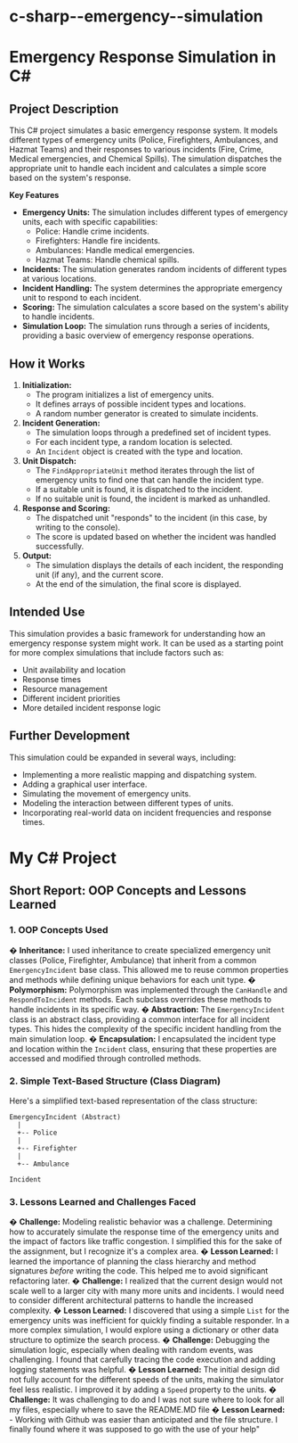 # c-sharp--emergency--simulation
# Emergency Response Simulation in C#

## Project Description

This C# project simulates a basic emergency response system. It models different types of emergency units (Police, Firefighters, Ambulances, and Hazmat Teams) and their responses to various incidents (Fire, Crime, Medical emergencies, and Chemical Spills). The simulation dispatches the appropriate unit to handle each incident and calculates a simple score based on the system's response.

**Key Features**

* **Emergency Units:** The simulation includes different types of emergency units, each with specific capabilities:
    * Police: Handle crime incidents.
    * Firefighters: Handle fire incidents.
    * Ambulances: Handle medical emergencies.
    * Hazmat Teams: Handle chemical spills.
* **Incidents:** The simulation generates random incidents of different types at various locations.
* **Incident Handling:** The system determines the appropriate emergency unit to respond to each incident.
* **Scoring:** The simulation calculates a score based on the system's ability to handle incidents.
* **Simulation Loop:** The simulation runs through a series of incidents, providing a basic overview of emergency response operations.

## How it Works

1.  **Initialization:**
    * The program initializes a list of emergency units.
    * It defines arrays of possible incident types and locations.
    * A random number generator is created to simulate incidents.
2.  **Incident Generation:**
    * The simulation loops through a predefined set of incident types.
    * For each incident type, a random location is selected.
    * An `Incident` object is created with the type and location.
3.  **Unit Dispatch:**
    * The `FindAppropriateUnit` method iterates through the list of emergency units to find one that can handle the incident type.
    * If a suitable unit is found, it is dispatched to the incident.
    * If no suitable unit is found, the incident is marked as unhandled.
4.  **Response and Scoring:**
    * The dispatched unit "responds" to the incident (in this case, by writing to the console).
    * The score is updated based on whether the incident was handled successfully.
5.  **Output:**
    * The simulation displays the details of each incident, the responding unit (if any), and the current score.
    * At the end of the simulation, the final score is displayed.

## Intended Use

This simulation provides a basic framework for understanding how an emergency response system might work. It can be used as a starting point for more complex simulations that include factors such as:

* Unit availability and location
* Response times
* Resource management
* Different incident priorities
* More detailed incident response logic

## Further Development

This simulation could be expanded in several ways, including:

* Implementing a more realistic mapping and dispatching system.
* Adding a graphical user interface.
* Simulating the movement of emergency units.
* Modeling the interaction between different types of units.
* Incorporating real-world data on incident frequencies and response times.
# My C# Project

## Short Report: OOP Concepts and Lessons Learned

### 1. OOP Concepts Used

�   **Inheritance:** I used inheritance to create specialized emergency unit classes (Police, Firefighter, Ambulance) that inherit from a common `EmergencyIncident` base class. This allowed me to reuse common properties and methods while defining unique behaviors for each unit type.
�   **Polymorphism:** Polymorphism was implemented through the `CanHandle` and `RespondToIncident` methods. Each subclass overrides these methods to handle incidents in its specific way.
�   **Abstraction:** The `EmergencyIncident` class is an abstract class, providing a common interface for all incident types. This hides the complexity of the specific incident handling from the main simulation loop.
�   **Encapsulation:** I encapsulated the incident type and location within the `Incident` class, ensuring that these properties are accessed and modified through controlled methods.

### 2. Simple Text-Based Structure (Class Diagram)

Here's a simplified text-based representation of the class structure:
```
EmergencyIncident (Abstract)
  |
  +-- Police
  |
  +-- Firefighter
  |
  +-- Ambulance

Incident
```
### 3. Lessons Learned and Challenges Faced

�   **Challenge:** Modeling realistic behavior was a challenge. Determining how to accurately simulate the response time of the emergency units and the impact of factors like traffic congestion. I simplified this for the sake of the assignment, but I recognize it's a complex area.
�   **Lesson Learned:** I learned the importance of planning the class hierarchy and method signatures *before* writing the code. This helped me to avoid significant refactoring later.
�   **Challenge:** I realized that the current design would not scale well to a larger city with many more units and incidents. I would need to consider different architectural patterns to handle the increased complexity.
�   **Lesson Learned:** I discovered that using a simple `List` for the emergency units was inefficient for quickly finding a suitable responder. In a more complex simulation, I would explore using a dictionary or other data structure to optimize the search process.
�   **Challenge:** Debugging the simulation logic, especially when dealing with random events, was challenging. I found that carefully tracing the code execution and adding logging statements was helpful.
�   **Lesson Learned:** The initial design did not fully account for the different speeds of the units, making the simulator feel less realistic. I improved it by adding a `Speed` property to the units.
�   **Challenge:** It was challenging to do and I was not sure where to look for all my files, especially where to save the README.MD file
�   **Lesson Learned:** - Working with Github was easier than anticipated and the file structure. I finally found where it was supposed to go with the use of your help"

